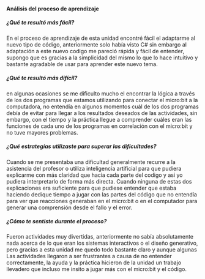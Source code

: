 #### Análisis del proceso de aprendizaje

##### ¿Qué te resultó más fácil?
En el proceso de aprendizaje de esta unidad encontré fácil el adaptarme al nuevo tipo de código, anteriormente solo había visto C# sin embargo al adaptación a este nuevo codigo me pareció rápida y fácil de entender, supongo 
que es gracias a la simplicidad del mismo lo que lo hace intuitivo y bastante agradable de usar para aprender este nuevo tema. 

##### ¿Qué te resultó más difícil?
en algunas ocasiones se me dificulto mucho el encontrar la lógica a través de los dos programas que estamos utilizando para conectar el micro:bit a la computadora, no entendía en algunos momentos cuál de los dos programas
debía de evitar para llegar a los resultados deseados de las actividades, sin embargo, con el tiempo y la práctica llegue a comprender cuáles eran las funciones de cada uno de los programas en correlación con el micro:bit 
y no tuve mayores problemas. 

##### ¿Qué estrategias utilizaste para superar las dificultades?
Cuando se me presentaba una dificultad generalmente recurre a la asistencia del profesor o utiliza inteligencia artificial para que pudiera explicarme con más claridad que hacía cada parte del codigo y asi yo pudiera 
interpretarlo de forma más directa. Cuando ninguna de estas dos explicaciones era suficiente para que pudiese entender que estaba haciendo dedique tiempo a jugar con las partes del código que no entendía para ver que 
reacciones generaban en el micro:bit o en el computador para generar una comprensión desde el fallo y el error. 

##### ¿Cómo te sentiste durante el proceso?
Fueron actividades muy divertidas, anteriormente no sabía absolutamente nada acerca de lo que eran los sistemas interactivos o el diseño generativo, pero gracias a esta unidad me quedo todo bastante claro y aunque algunas
Las actividades llegaron a ser frustrantes a causa de no entender correctamente, la ayuda y la práctica hicieron de la unidad un trabajo llevadero que incluso me insito a jugar más con el micro:bit y el código. 
